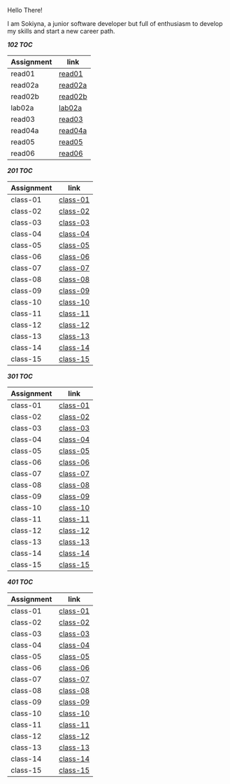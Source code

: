 Hello There!

I am Sokiyna, a junior software developer but full of enthusiasm to develop my skills and start a new career path.


***102 TOC***

| Assignment     |           link                |    
|----------------|-----------------              |
| read01         |    [read01](102/read01.md)    | 
| read02a        |    [read02a](102/read02a.md)  |                 
| read02b        |    [read02b](102/rad02b.md)   |
| lab02a         |     [lab02a](102/lab02a.md)   |
| read03         |    [read03](102/read03.md)    |
| read04a        |    [read04a](102/read04a.md)  |
| read05         |    [read05](102/read05.md)    |
| read06         |    [read06](102/read06)       |



***201 TOC***

| Assignment       |           link                    |    
|----------------  |--------------------------------   |
| class-01         |    [class-01](201/class-01.md)    | 
| class-02         |    [class-02](201/class-02.md)    |                 
| class-03         |    [class-03](201/class-03.md)    |
| class-04         |    [class-04](201/class-04.md)    |
| class-05         |    [class-05](201/class-05.md)    |
| class-06         |    [class-06](201/class-06.md)    |
| class-07         |    [class-07](201/class-07.md)    |
| class-08         |    [class-08](201/class-08.md)    |
| class-09         |    [class-09](201/class-09.md)    |
| class-10         |    [class-10](201/class-10.md)    |
| class-11         |    [class-11](201/class-11.md)    |
| class-12         |    [class-12](201/class-12.md)    |
| class-13         |    [class-13](201/class-13.md)    |
| class-14         |    [class-14](201/class-14.md)    |
| class-15         |    [class-15](201/class-15.md)    |



***301 TOC***

| Assignment       |           link                    |    
|----------------  |--------------------------------   |
| class-01         |    [class-01](301/class-01.md)    | 
| class-02         |    [class-02](301/class-02.md)    |                 
| class-03         |    [class-03](301/class-03.md)    |
| class-04         |    [class-04](301/class-04.md)    |
| class-05         |    [class-05](301/class-05.md)    |
| class-06         |    [class-06](301/class-06.md)    |
| class-07         |    [class-07](301/class-07.md)    |
| class-08         |    [class-08](301/class-08.md)    |
| class-09         |    [class-09](301/class-09.md)    |
| class-10         |    [class-10](301/class-10.md)    |
| class-11         |    [class-11](301/class-11.md)    |
| class-12         |    [class-12](301/class-12.md)    |
| class-13         |    [class-13](301/class-13.md)    |
| class-14         |    [class-14](301/class-14.md)    |
| class-15         |    [class-15](301/class-15.md)    |


***401 TOC***

| Assignment       |           link                    |    
|----------------  |--------------------------------   |
| class-01         |    [class-01](401/class-01.md)    | 
| class-02         |    [class-02](401/class-02.md)    |                 
| class-03         |    [class-03](401/class-03.md)    |
| class-04         |    [class-04](401/class-04.md)    |
| class-05         |    [class-05](401/class-05.md)    |
| class-06         |    [class-06](401/class-06.md)    |
| class-07         |    [class-07](401/class-07.md)    |
| class-08         |    [class-08](401/class-08.md)    |
| class-09         |    [class-09](401/class-09.md)    |
| class-10         |    [class-10](401/class-10.md)    |
| class-11         |    [class-11](401/class-11.md)    |
| class-12         |    [class-12](401/class-12.md)    |
| class-13         |    [class-13](401/class-13.md)    |
| class-14         |    [class-14](401/class-14.md)    |
| class-15         |    [class-15](401/class-15.md)    |




 
    